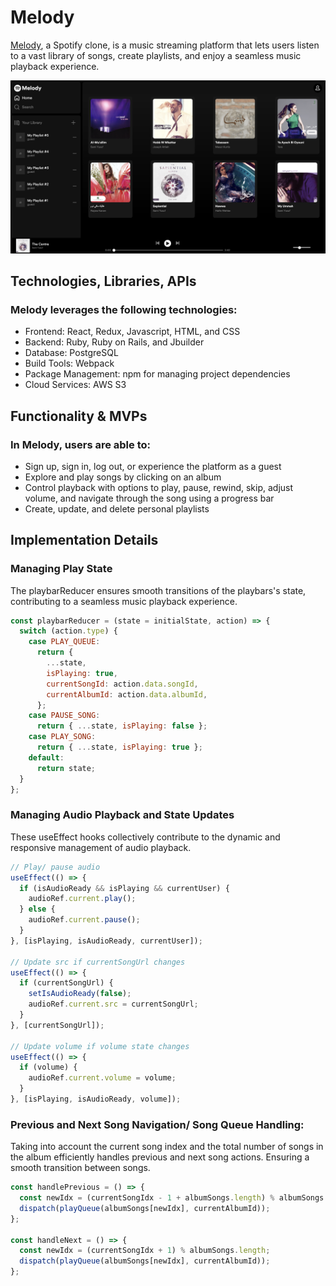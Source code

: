 # Melody

[Melody](https://melody-0euk.onrender.com/), a Spotify clone, is a music streaming platform that lets users listen to a vast library of songs, create playlists, and enjoy a seamless music playback experience.

![Melody Interface](./frontend/src/static/images/readme/melody-interface.png)

## Technologies, Libraries, APIs
### Melody leverages the following technologies:
- Frontend: React, Redux, Javascript, HTML, and CSS
- Backend: Ruby, Ruby on Rails, and Jbuilder
- Database: PostgreSQL
- Build Tools: Webpack 
- Package Management: npm for managing project dependencies
- Cloud Services: AWS S3

## Functionality & MVPs
### In Melody, users are able to:
- Sign up, sign in, log out, or experience the platform as a guest
- Explore and play songs by clicking on an album
- Control playback with options to play, pause, rewind, skip, adjust volume, and navigate through the song using a progress bar
- Create, update, and delete personal playlists

## Implementation Details

### Managing Play State 

The playbarReducer ensures smooth transitions of the playbars's state, contributing to a seamless music playback experience.

```javascript
const playbarReducer = (state = initialState, action) => {
  switch (action.type) {
    case PLAY_QUEUE:
      return {
        ...state,
        isPlaying: true,
        currentSongId: action.data.songId,
        currentAlbumId: action.data.albumId,
      };
    case PAUSE_SONG:
      return { ...state, isPlaying: false };
    case PLAY_SONG:
      return { ...state, isPlaying: true };
    default:
      return state;
  }
};
```

### Managing Audio Playback and State Updates

These useEffect hooks collectively contribute to the dynamic and responsive management of audio playback.

```javascript
// Play/ pause audio
useEffect(() => {
  if (isAudioReady && isPlaying && currentUser) {
    audioRef.current.play();
  } else {
    audioRef.current.pause();
  }
}, [isPlaying, isAudioReady, currentUser]);

// Update src if currentSongUrl changes
useEffect(() => {
  if (currentSongUrl) {
    setIsAudioReady(false);
    audioRef.current.src = currentSongUrl;
  }
}, [currentSongUrl]);

// Update volume if volume state changes
useEffect(() => {
  if (volume) {
    audioRef.current.volume = volume;
  }
}, [isPlaying, isAudioReady, volume]);
```

### Previous and Next Song Navigation/ Song Queue Handling:

Taking into account the current song index and the total number of songs in the album efficiently handles previous and next song actions. Ensuring a smooth transition between songs.

```javascript
const handlePrevious = () => {
  const newIdx = (currentSongIdx - 1 + albumSongs.length) % albumSongs.length;
  dispatch(playQueue(albumSongs[newIdx], currentAlbumId));
};

const handleNext = () => {
  const newIdx = (currentSongIdx + 1) % albumSongs.length;
  dispatch(playQueue(albumSongs[newIdx], currentAlbumId));
};
```